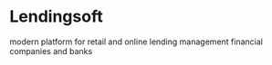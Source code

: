# Lendingsoft
modern platform for retail and online lending management financial companies and banks
